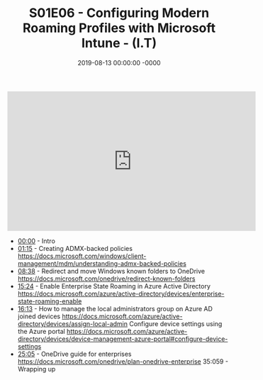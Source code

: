 ﻿---
layout: post
title: "S01E06 - Configuring Modern Roaming Profiles with Microsoft Intune - (I.T)"
date: 2019-08-13 00:00:00 -0000
categories:
---

<iframe loading="lazy" width="560" height="315" src="https://www.youtube.com/embed/SzyQ9QH333Q" title="YouTube video player" frameborder="0" allow="accelerometer; autoplay; clipboard-write; encrypted-media; gyroscope; picture-in-picture" allowfullscreen></iframe>

* [00:00](https://www.youtube.com/watch?v=SzyQ9QH333Q&t=0s) - Intro
* [01:15](https://www.youtube.com/watch?v=SzyQ9QH333Q&t=75s) - Creating ADMX-backed policies
https://docs.microsoft.com/windows/client-management/mdm/understanding-admx-backed-policies
* [08:38](https://www.youtube.com/watch?v=SzyQ9QH333Q&t=518s) - Redirect and move Windows known folders to OneDrive
https://docs.microsoft.com/onedrive/redirect-known-folders
* [15:24](https://www.youtube.com/watch?v=SzyQ9QH333Q&t=924s) - Enable Enterprise State Roaming in Azure Active Directory
https://docs.microsoft.com/azure/active-directory/devices/enterprise-state-roaming-enable
* [16:13](https://www.youtube.com/watch?v=SzyQ9QH333Q&t=973s) - How to manage the local administrators group on Azure AD joined devices
https://docs.microsoft.com/azure/active-directory/devices/assign-local-admin
Configure device settings using the Azure portal
https://docs.microsoft.com/azure/active-directory/devices/device-management-azure-portal#configure-device-settings
* [25:05](https://www.youtube.com/watch?v=SzyQ9QH333Q&t=1505s) - OneDrive guide for enterprises
https://docs.microsoft.com/onedrive/plan-onedrive-enterprise
35:059 - Wrapping up

